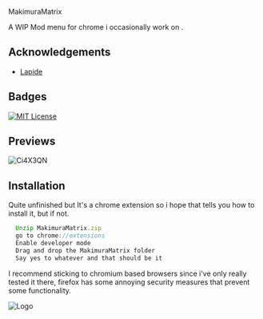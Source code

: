 MakimuraMatrix

 A WIP Mod menu for chrome  i occasionally work on . 


## Acknowledgements

 - [Lapide]( https://github.com/nonumbershere)
  


 

## Badges

 
[![MIT License](https://img.shields.io/badge/License-MIT-green.svg)](https://choosealicense.com/licenses/mit/)
 
 

## Previews

 
 
 

 ![Ci4X3QN](https://github.com/TheRyoSaeba/Makimura-Menu/assets/31343426/4e82518a-2e67-451e-bce6-0c4a1bf6667c)


## Installation

Quite unfinished but 
It's a chrome extension so i hope that tells you how to install it, but if not. 
```javascript
  Unzip MakimuraMatrix.zip
  go to chrome://extensions
  Enable developer mode 
  Drag and drop the MakimuraMatrix folder 
  Say yes to whatever and that should be it 
```

I recommend sticking to chromium based browsers since i've only really tested it there, firefox has some annoying security measures that prevent some functionality. 
    
![Logo](https://images-wixmp-ed30a86b8c4ca887773594c2.wixmp.com/f/9aaaf7a6-b1a5-40a3-8eb8-02712a91a568/dd8vnf7-022a0e5d-b702-4e8f-9258-1080c2eeb12e.png?token=eyJ0eXAiOiJKV1QiLCJhbGciOiJIUzI1NiJ9.eyJzdWIiOiJ1cm46YXBwOjdlMGQxODg5ODIyNjQzNzNhNWYwZDQxNWVhMGQyNmUwIiwiaXNzIjoidXJuOmFwcDo3ZTBkMTg4OTgyMjY0MzczYTVmMGQ0MTVlYTBkMjZlMCIsIm9iaiI6W1t7InBhdGgiOiJcL2ZcLzlhYWFmN2E2LWIxYTUtNDBhMy04ZWI4LTAyNzEyYTkxYTU2OFwvZGQ4dm5mNy0wMjJhMGU1ZC1iNzAyLTRlOGYtOTI1OC0xMDgwYzJlZWIxMmUucG5nIn1dXSwiYXVkIjpbInVybjpzZXJ2aWNlOmZpbGUuZG93bmxvYWQiXX0.d-Fg1X87S0SziO1V5FFGQ8nO6fPM_aULNt0cRGNPv3o)
